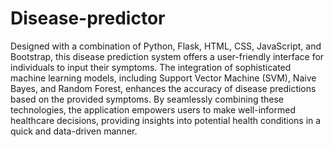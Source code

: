 # Disease-predictor
Designed with a combination of Python, Flask, HTML, CSS, JavaScript, and Bootstrap, this disease prediction system offers a user-friendly interface for individuals to input their symptoms. The integration of sophisticated machine learning models, including Support Vector Machine (SVM), Naive Bayes, and Random Forest, enhances the accuracy of disease predictions based on the provided symptoms. By seamlessly combining these technologies, the application empowers users to make well-informed healthcare decisions, providing insights into potential health conditions in a quick and data-driven manner.
